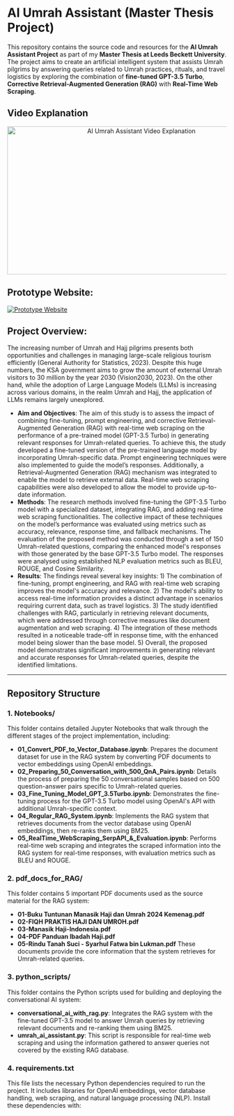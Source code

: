 # AI Umrah Assistant (Master Thesis Project)

This repository contains the source code and resources for the **AI Umrah Assistant Project** as part of my **Master Thesis at Leeds Beckett University**. 
The project aims to create an artificial intelligent system that assists Umrah pilgrims by answering queries related to Umrah practices, rituals, and travel logistics by exploring the combination of **fine-tuned GPT-3.5 Turbo**, **Corrective Retrieval-Augmented Generation (RAG)** with **Real-Time Web Scraping**.

## Video Explanation

<p align="center">
  <a href="[https://www.youtube.com/watch?v=YOUR_VIDEO_ID](https://www.youtube.com/watch?v=qHnCL9GvJug)" target="_blank">
    <img src="https://img.youtube.com/vi/YOUR_VIDEO_ID/0.jpg" alt="AI Umrah Assistant Video Explanation" width="600" height="340" />
  </a>
</p>

## Prototype Website:
[![Prototype Website](https://img.shields.io/badge/Prototype-Website-orange)]([https://your-product-website.com](https://umrahaiapp4py-fkjkrj4h6kvangrj7zfiqe.streamlit.app/))

## Project Overview:
The increasing number of Umrah and Hajj pilgrims presents both opportunities and challenges in managing large-scale religious tourism efficiently (General Authority for Statistics, 2023). Despite this huge numbers, the KSA government aims to grow the amount of external Umrah visitors to 30 million by the year 2030 (Vision2030, 2023). On the other hand, while the adoption of Large Language Models (LLMs) is increasing across various domains, in the realm Umrah and Hajj, the application of LLMs remains largely unexplored. 
- **Aim and Objectives**: The aim of this study is to assess the impact of combining fine-tuning, prompt engineering, and corrective Retrieval-Augmented Generation (RAG) with real-time web scraping on the performance of a pre-trained model (GPT-3.5 Turbo) in generating relevant responses for Umrah-related queries. To achieve this, the study developed a fine-tuned version of the pre-trained language model by incorporating Umrah-specific data. Prompt engineering techniques were also implemented to guide the model’s responses. Additionally, a Retrieval-Augmented Generation (RAG) mechanism was integrated to enable the model to retrieve external data. Real-time web scraping capabilities were also developed to allow the model to provide up-to-date information. 
- **Methods**: The research methods involved fine-tuning the GPT-3.5 Turbo model with a specialized dataset, integrating RAG, and adding real-time web scraping functionalities. The collective impact of these techniques on the model’s performance was evaluated using metrics such as accuracy, relevance, response time, and fallback mechanisms. The evaluation of the proposed method was conducted through a set of 150 Umrah-related questions, comparing the enhanced model's responses with those generated by the base GPT-3.5 Turbo model. The responses were analysed using established NLP evaluation metrics such as BLEU, ROUGE, and Cosine Similarity. 
- **Results**: The findings reveal several key insights: 1) The combination of fine-tuning, prompt engineering, and RAG with real-time web scraping improves the model's accuracy and relevance. 2) The model's ability to access real-time information provides a distinct advantage in scenarios requiring current data, such as travel logistics. 3) The study identified challenges with RAG, particularly in retrieving relevant documents, which were addressed through corrective measures like document augmentation and web scraping. 4) The integration of these methods resulted in a noticeable trade-off in response time, with the enhanced model being slower than the base model. 5) Overall, the proposed model demonstrates significant improvements in generating relevant and accurate responses for Umrah-related queries, despite the identified limitations.

---

## Repository Structure

### 1. **Notebooks/**
This folder contains detailed Jupyter Notebooks that walk through the different stages of the project implementation, including:
- **01_Convert_PDF_to_Vector_Database.ipynb**: Prepares the document dataset for use in the RAG system by converting PDF documents to vector embeddings using OpenAI embeddings.
- **02_Preparing_50_Conversation_with_500_QnA_Pairs.ipynb**: Details the process of preparing the 50 conversational samples based on 500 question-answer pairs specific to Umrah-related queries.
- **03_Fine_Tuning_Model_GPT_3.5Turbo.ipynb**: Demonstrates the fine-tuning process for the GPT-3.5 Turbo model using OpenAI's API with additional Umrah-specific context.
- **04_Regular_RAG_System.ipynb**: Implements the RAG system that retrieves documents from the vector database using OpenAI embeddings, then re-ranks them using BM25.
- **05_RealTime_WebScraping_SerpAPI_&_Evaluation.ipynb**: Performs real-time web scraping and integrates the scraped information into the RAG system for real-time responses, with evaluation metrics such as BLEU and ROUGE.

### 2. **pdf_docs_for_RAG/**
This folder contains 5 important PDF documents used as the source material for the RAG system:
- **01-Buku Tuntunan Manasik Haji dan Umrah 2024 Kemenag.pdf**
- **02-FIQH PRAKTIS HAJI DAN UMROH.pdf**
- **03-Manasik Haji-Indonesia.pdf**
- **04-PDF Panduan Ibadah Haji.pdf**
- **05-Rindu Tanah Suci - Syarhul Fatwa bin Lukman.pdf**
These documents provide the core information that the system retrieves for Umrah-related queries.

### 3. **python_scripts/**
This folder contains the Python scripts used for building and deploying the conversational AI system:
- **conversational_ai_with_rag.py**: Integrates the RAG system with the fine-tuned GPT-3.5 model to answer Umrah queries by retrieving relevant documents and re-ranking them using BM25.
- **umrah_ai_assistant.py**: This script is responsible for real-time web scraping and using the information gathered to answer queries not covered by the existing RAG database.

### 4. **requirements.txt**
This file lists the necessary Python dependencies required to run the project. It includes libraries for OpenAI embeddings, vector database handling, web scraping, and natural language processing (NLP). Install these dependencies with:



